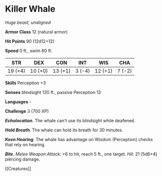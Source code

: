 # Killer Whale

*Huge beast, unaligned*

**Armor Class** 12 (natural armor)

**Hit Points** 90 (12d12+12)

**Speed** 0 ft., swim 60 ft.

| STR     | DEX     | CON     | INT    | WIS     | CHA    |
|---------|---------|---------|--------|---------|--------|
| 19 (+4) | 10 (+0) | 13 (+1) | 3 (-4) | 12 (+1) | 7 (-2) |

**Skills** Perception +3

**Senses** blindsight 120 ft., passive Perception 13

**Languages** -

**Challenge** 3 (700 XP)

***Echolocation***. The whale can't use its blindsight while deafened.

***Hold Breath***. The whale can hold its breath for 30 minutes.

***Keen Hearing***. The whale has advantage on Wisdom (Perception) checks that rely on hearing.


***Bite***. *Melee Weapon Attack:* +6 to hit, reach 5 ft., one target. *Hit:* 21 (5d6+4) piercing damage.


[[Creatures]]